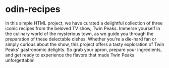 # odin-recipes
In this simple HTML project, we have curated a delightful collection of three iconic recipes from the beloved TV show, Twin Peaks. Immerse yourself in the culinary world of the mysterious town, as we guide you through the preparation of these delectable dishes. Whether you're a die-hard fan or simply curious about the show, this project offers a tasty exploration of Twin Peaks' gastronomic delights. So grab your apron, prepare your ingredients, and get ready to experience the flavors that made Twin Peaks unforgettable!